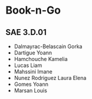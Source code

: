 # Book-n-Go
## SAE 3.D.01

- Dalmayrac-Belascain Gorka
- Dartigue Yoann 
- Hamchouche Kamelia 
- Lucas Liam 
- Mahssini Imane 
- Nunez Rodriguez Laura Elena 
- Gomes Yoann 
- Marsan Louis 
